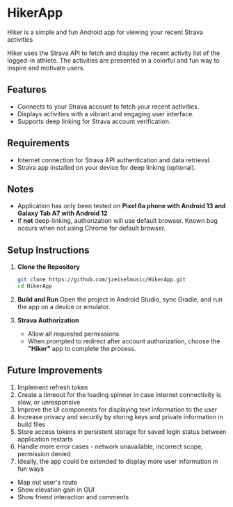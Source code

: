 # HikerApp

Hiker is a simple and fun Android app  for viewing your recent Strava activities

Hiker uses the Strava API to fetch and display the recent activity list of the logged-in athlete. The activities are presented in a colorful and fun way to inspire and motivate users.

## Features
- Connects to your Strava account to fetch your recent activities.
- Displays activities with a vibrant and engaging user interface.
- Supports deep linking for Strava account verification.

## Requirements
- Internet connection for Strava API authentication and data retrieval.
- Strava app installed on your device for deep linking (optional).

## Notes
- Application has only been tested on **Pixel 6a phone with Android 13 and Galaxy Tab A7 with Android 12**
- If **not** deep-linking, authorization will use default browser. Known bug occurs when not using Chrome for default browser. 

## Setup Instructions

1. **Clone the Repository**
   ```bash
   git clone https://github.com/jzeiselmusic/HikerApp.git
   cd HikerApp
   ```
2. **Build and Run**
   Open the project in Android Studio, sync Gradle, and run the app on a device or emulator.

3. **Strava Authorization**
   - Allow all requested permissions.
   - When prompted to redirect after account authorization, choose the **"Hiker"** app to complete the process.



## Future Improvements
1. Implement refresh token 
1. Create a timeout for the loading spinner in case internet connectivity is slow, or unresponsive
2. Improve the UI components for displaying text information to the user
3. Increase privacy and security by storing keys and private information in build files
4. Store access tokens in persistent storage for saved login status between application restarts
5. Handle more error cases - network unavailable, incorrect scope, permission denied
6. Ideally, the app could be extended to display more user information in fun ways
  - Map out user's route
  - Show elevation gain in GUI
  - Show friend interaction and comments
